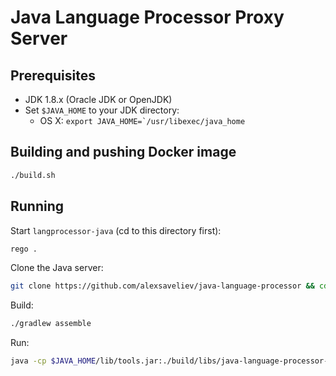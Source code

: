 # Java Language Processor Proxy Server

## Prerequisites

 - JDK 1.8.x (Oracle JDK or OpenJDK)
 - Set `$JAVA_HOME` to your JDK directory:
   - OS X: ```export JAVA_HOME=`/usr/libexec/java_home```

## Building and pushing Docker image

```bash
./build.sh
```

## Running

Start `langprocessor-java` (cd to this directory first):

```bash
rego .
```

Clone the Java server:

```bash
git clone https://github.com/alexsaveliev/java-language-processor && cd java-language-processor
```

Build:

```bash
./gradlew assemble
```

Run:

```bash
java -cp $JAVA_HOME/lib/tools.jar:./build/libs/java-language-processor-0.0.1-SNAPSHOT.jar org.springframework.boot.loader.JarLauncher --server.port=4143
```
